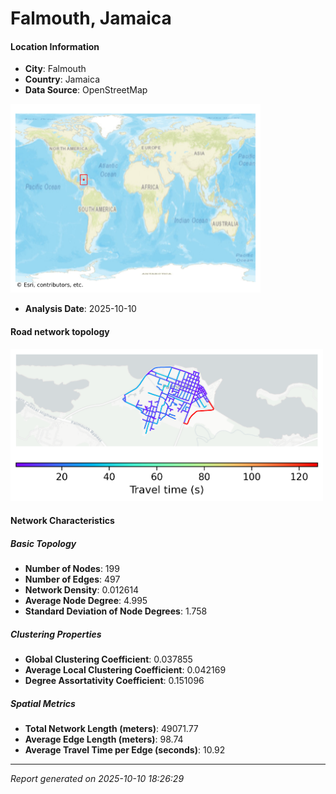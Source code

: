 # Falmouth, Jamaica

#### Location Information

- **City**: Falmouth
- **Country**: Jamaica
- **Data Source**: OpenStreetMap
<img src="Falmouth_location.png" alt="Falmouth Location Map" width="400" />

- **Analysis Date**: 2025-10-10

#### Road network topology

<img src="Falmouth_network_map.png" alt="Falmouth Road Network Map" width="500"/>

#### Network Characteristics

##### Basic Topology

- **Number of Nodes**: 199
- **Number of Edges**: 497
- **Network Density**: 0.012614
- **Average Node Degree**: 4.995
- **Standard Deviation of Node Degrees**: 1.758

##### Clustering Properties

- **Global Clustering Coefficient**: 0.037855
- **Average Local Clustering Coefficient**: 0.042169
- **Degree Assortativity Coefficient**: 0.151096

##### Spatial Metrics

- **Total Network Length (meters)**: 49071.77
- **Average Edge Length (meters)**: 98.74
- **Average Travel Time per Edge (seconds)**: 10.92

---
*Report generated on 2025-10-10 18:26:29*
